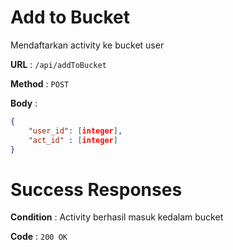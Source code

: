 # Add to Bucket

Mendaftarkan activity ke bucket user

**URL** : `/api/addToBucket`

**Method** : `POST`

**Body** :
```json
{
    "user_id": [integer],
    "act_id" : [integer]
}
```

# Success Responses
**Condition** : Activity berhasil masuk kedalam bucket

**Code** : `200 OK`



